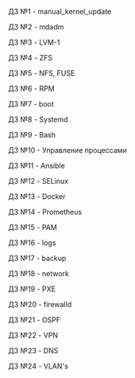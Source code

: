 ДЗ №1 - manual_kernel_update

ДЗ №2 - mdadm

ДЗ №3 - LVM-1

ДЗ №4 - ZFS

ДЗ №5 - NFS, FUSE

ДЗ №6 - RPM

ДЗ №7 - boot

ДЗ №8 - Systemd

ДЗ №9 - Bash

ДЗ №10 - Управление процессами

ДЗ №11 - Ansible

ДЗ №12 - SELinux

ДЗ №13 - Docker

ДЗ №14 - Prometheus

ДЗ №15 - PAM

ДЗ №16 - logs

ДЗ №17 - backup

ДЗ №18 - network

ДЗ №19 - PXE

ДЗ №20 - firewalld

ДЗ №21 - OSPF

ДЗ №22 - VPN

ДЗ №23 - DNS

ДЗ №24 - VLAN's
